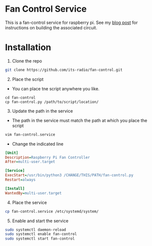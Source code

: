 # Fan Control Service
This is a fan-control service for raspberry pi. See my [blog post](https://itsrad.io/blog/2025/raspberryos_fan_control/) for instructions on building the associated circuit.

# Installation
1. Clone the repo
```bash
git clone https://github.com/its-radio/fan-control.git
```

2. Place the script
- You can place tne script anywhere you like.
```
cd fan-control
cp fan-control.py /path/to/script/location/
```

3. Update the path in the service
- The path in the service must match the path at which you place the script
```bash
vim fan-control.service
```
- Change the indicated line
```ini
[Unit]
Description=Raspberry Pi Fan Controller
After=multi-user.target

[Service]
ExecStart=/usr/bin/python3 /CHANGE/THIS/PATH/fan-control.py
Restart=always

[Install]
WantedBy=multi-user.target

```

4. Place the service
```bash
cp fan-control.service /etc/systemd/system/
```

5. Enable and start the service
```bash
sudo systemctl daemon-reload
sudo systemctl enable fan-control
sudo systemctl start fan-control
```

